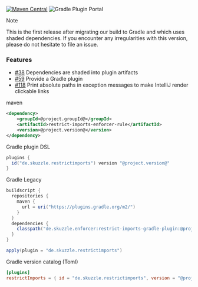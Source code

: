 [![Maven Central](https://img.shields.io/static/v1?label=MavenCentral&message=@project.version@&color=blue)](https://search.maven.org/artifact/@project.groupId@/restrict-imports-enforcer-rule/@project.version@/jar)
![Gradle Plugin Portal](https://img.shields.io/gradle-plugin-portal/v/de.skuzzle.restrictimports?versionSuffix=@project.version@)

> [!NOTE]
> This is the first release after migrating our build to Gradle and which uses shaded dependencies.
> If you encounter any irregularities with this version, please do not hesitate to file an issue.

### Features
* [#38](https://github.com/skuzzle/restrict-imports-enforcer-rule/issues/38) Dependencies are shaded into plugin artifacts
* [#59](https://github.com/skuzzle/restrict-imports-enforcer-rule/issues/59) Provide a Gradle plugin
* [#118](https://github.com/skuzzle/restrict-imports-enforcer-rule/issues/118) Print absolute paths in exception messages to make IntelliJ render clickable links

maven
```xml
<dependency>
    <groupId>@project.groupId@</groupId>
    <artifactId>restrict-imports-enforcer-rule</artifactId>
    <version>@project.version@</version>
</dependency>
```

Gradle plugin DSL
```groovy
plugins {
  id("de.skuzzle.restrictimports") version "@project.version@"
}
```

Gradle Legacy
```groovy
buildscript {
  repositories {
    maven {
      url = uri("https://plugins.gradle.org/m2/")
    }
  }
  dependencies {
    classpath("de.skuzzle.enforcer:restrict-imports-gradle-plugin:@project.version@")
  }
}

apply(plugin = "de.skuzzle.restrictimports")
```

Gradle version catalog (Toml)
```toml
[plugins]
restrictImports = { id = "de.skuzzle.restrictimports", version = "@project.version@" }
```
